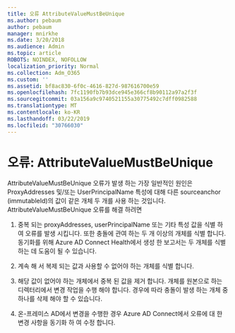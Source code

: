 ```yaml
---
title: 오류 AttributeValueMustBeUnique
ms.author: pebaum
author: pebaum
manager: mnirkhe
ms.date: 3/20/2018
ms.audience: Admin
ms.topic: article
ROBOTS: NOINDEX, NOFOLLOW
localization_priority: Normal
ms.collection: Adm_O365
ms.custom: ''
ms.assetid: bf8ac830-6f0c-4616-827d-987616700e59
ms.openlocfilehash: 7fc1190fb7b93dce945e366cf8b90112a97a2f3f
ms.sourcegitcommit: 03a156a9c9740521155a30775492c7dff0982588
ms.translationtype: MT
ms.contentlocale: ko-KR
ms.lasthandoff: 03/22/2019
ms.locfileid: "30766030"
---
```

# <a name="error-attributevaluemustbeunique"></a>오류: AttributeValueMustBeUnique

AttributeValueMustBeUnique 오류가 발생 하는 가장 일반적인 원인은 ProxyAddresses 및/또는 UserPrincipalName 특성에 대해 다른 sourceanchor (immutableId)의 값이 같은 개체 두 개를 사용 하는 것입니다. AttributeValueMustBeUnique 오류를 해결 하려면
  
1. 중복 되는 proxyAddresses, userPrincipalName 또는 기타 특성 값을 식별 하 여 오류를 발생 시킵니다. 또한 충돌에 관여 하는 두 개 이상의 개체를 식별 합니다. 동기화를 위해 Azure AD Connect Health에서 생성 한 보고서는 두 개체를 식별 하는 데 도움이 될 수 있습니다.
    
2. 계속 해 서 복제 되는 값과 사용할 수 없어야 하는 개체를 식별 합니다.
    
3. 해당 값이 없어야 하는 개체에서 중복 된 값을 제거 합니다. 개체를 원본으로 하는 디렉터리에서 변경 작업을 수행 해야 합니다. 경우에 따라 충돌이 발생 하는 개체 중 하나를 삭제 해야 할 수 있습니다.
    
4. 온-프레미스 AD에서 변경을 수행한 경우 Azure AD Connect에서 오류에 대 한 변경 사항을 동기화 하 여 수정 합니다.
    


